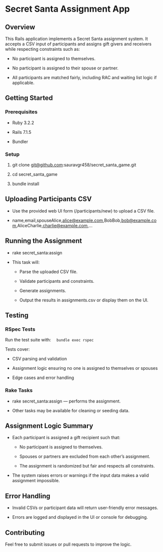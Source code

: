 # Secret Santa Assignment App

Overview
--------

This Rails application implements a Secret Santa assignment system. It accepts a CSV input of participants and assigns gift givers and receivers while respecting constraints such as:

*   No participant is assigned to themselves.
    
*   No participant is assigned to their spouse or partner.
    
*   All participants are matched fairly, including RAC and waiting list logic if applicable.
    

Getting Started
---------------

### Prerequisites

*   Ruby 3.2.2
    
*   Rails 7.1.5
    
*   Bundler
    

### Setup

1.  git clone git@github.com:sauravgr458/secret\_santa\_game.git
    
2.  cd secret\_santa\_game
    
3.  bundle install
    

Uploading Participants CSV
--------------------------

*   Use the provided web UI form (/participants/new) to upload a CSV file.
    
*   name,email,spouseAlice,alice@example.com,BobBob,bob@example.com,AliceCharlie,charlie@example.com,...
    

Running the Assignment
----------------------

*   rake secret\_santa:assign
    
*   This task will:
    
    *   Parse the uploaded CSV file.
        
    *   Validate participants and constraints.
        
    *   Generate assignments.
        
    *   Output the results in assignments.csv or display them on the UI.
        

Testing
-------

### RSpec Tests

Run the test suite with:
`   bundle exec rspec   `

Tests cover:

*   CSV parsing and validation
    
*   Assignment logic ensuring no one is assigned to themselves or spouses
    
*   Edge cases and error handling
    

### Rake Tasks

*   rake secret\_santa:assign — performs the assignment.
    
*   Other tasks may be available for cleaning or seeding data.
    

Assignment Logic Summary
------------------------

*   Each participant is assigned a gift recipient such that:
    
    *   No participant is assigned to themselves.
        
    *   Spouses or partners are excluded from each other’s assignment.
        
    *   The assignment is randomized but fair and respects all constraints.
        
*   The system raises errors or warnings if the input data makes a valid assignment impossible.
    

Error Handling
--------------

*   Invalid CSVs or participant data will return user-friendly error messages.
    
*   Errors are logged and displayed in the UI or console for debugging.
    

Contributing
------------

Feel free to submit issues or pull requests to improve the logic.
